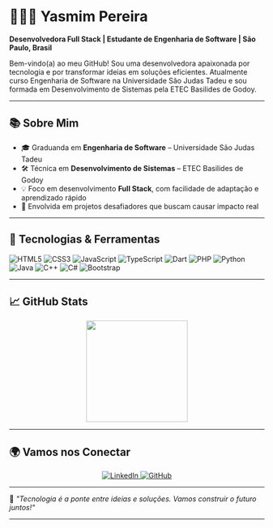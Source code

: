 # 👩🏻‍💻 Yasmim Pereira

**Desenvolvedora Full Stack | Estudante de Engenharia de Software | São Paulo, Brasil**

Bem-vindo(a) ao meu GitHub! Sou uma desenvolvedora apaixonada por tecnologia e por transformar ideias em soluções eficientes. Atualmente curso Engenharia de Software na Universidade São Judas Tadeu e sou formada em Desenvolvimento de Sistemas pela ETEC Basilides de Godoy.

---

## 📚 Sobre Mim

- 🎓 Graduanda em **Engenharia de Software** – Universidade São Judas Tadeu  
- 🛠️ Técnica em **Desenvolvimento de Sistemas** – ETEC Basilides de Godoy  
- 💡 Foco em desenvolvimento **Full Stack**, com facilidade de adaptação e aprendizado rápido  
- 🚀 Envolvida em projetos desafiadores que buscam causar impacto real  

---

## 🚀 Tecnologias & Ferramentas

![HTML5](https://img.shields.io/badge/HTML5-E34F26?style=for-the-badge&logo=html5&logoColor=white)
![CSS3](https://img.shields.io/badge/CSS3-1572B6?style=for-the-badge&logo=css3&logoColor=white)
![JavaScript](https://img.shields.io/badge/JavaScript-F7DF1E?style=for-the-badge&logo=javascript&logoColor=black)
![TypeScript](https://img.shields.io/badge/TypeScript-007ACC?style=for-the-badge&logo=typescript&logoColor=white)
![Dart](https://img.shields.io/badge/Dart-0175C2?style=for-the-badge&logo=dart&logoColor=white)
![PHP](https://img.shields.io/badge/PHP-777BB4?style=for-the-badge&logo=php&logoColor=white)
![Python](https://img.shields.io/badge/Python-3776AB?style=for-the-badge&logo=python&logoColor=white)
![Java](https://img.shields.io/badge/Java-ED8B00?style=for-the-badge&logo=openjdk&logoColor=white)
![C++](https://img.shields.io/badge/C++-00599C?style=for-the-badge&logo=c%2b%2b&logoColor=white)
![C#](https://img.shields.io/badge/C%23-512BD4?style=for-the-badge&logo=csharp&logoColor=white)
![Bootstrap](https://img.shields.io/badge/Bootstrap-7952B3?style=for-the-badge&logo=bootstrap&logoColor=white)

---
## 📈 GitHub Stats

<p align="center">
  <img 
    src="https://github-readme-stats.vercel.app/api?username=Yassm1m&show_icons=true&theme=tokyonight&include_all_commits2025=true&locale=pt-br" 
    height="200"
  />
</p>

---

## 🌍 Vamos nos Conectar

<p align="center">
  <a href="https://www.linkedin.com/in/yasmim-pereira-cossta" target="_blank">
    <img src="https://img.shields.io/badge/-LinkedIn-%230077B5?style=for-the-badge&logo=linkedin&logoColor=white" alt="LinkedIn">
  </a>
  <a href="https://github.com/Yassm1m?tab=repositories&sort=stargazers" target="_blank">
    <img src="https://img.shields.io/badge/GitHub-6C63FF?style=for-the-badge&logo=github&logoColor=white" alt="GitHub">
  </a>
</p>

---

💬 *"Tecnologia é a ponte entre ideias e soluções. Vamos construir o futuro juntos!"*

</p>

---
